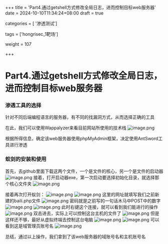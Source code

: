 +++
title = 'Part4.通过getshell方式修改全局日志，进而控制目标web服务器'
date = 2024-10-10T11:34:24+08:00
draft = true

categories = [ '渗透测试']

tags = ['hongrisec_1靶场']

weight = 107

+++

# Part4.通过getshell方式修改全局日志，进而控制目标web服务器
### 渗透工具的选择

针对不同后端编程语言的服务器，有不同的找漏洞方式，从而选择正确的工具

在此，我们可以使用Wappalyzer来看目前网站所使用的技术栈
![image.png](https://gitee.com/huangzejie/drawing-bed/raw/master/202409140921833.png)

根据所得信息，确定该web服务器使用phpMyAdmin框架，决定使用AntSword工具进行渗透

### 蚁剑的安装和使用

首先，去github里面下载这两个文件，一个是文件的核心，另一个是文件的启动器
![image.png](https://gitee.com/huangzejie/drawing-bed/raw/master/202409141532786.png)
接着，打开启动器exe，第一次启动要选择初始化目录，就选择那个核心文件夹
![image.png](https://gitee.com/huangzejie/drawing-bed/raw/master/202409141533112.png)

接着再次打开蚁剑：
![image.png](https://gitee.com/huangzejie/drawing-bed/raw/master/202409141533503.png)
![image.png](https://gitee.com/huangzejie/drawing-bed/raw/master/202409141537369.png)
这里的网址就填写我们之前新建的baili.php文件
![image.png](https://gitee.com/huangzejie/drawing-bed/raw/master/202409141537328.png)
密码就是之前写的一句话木马中POST中的数字
![image.png](https://gitee.com/huangzejie/drawing-bed/raw/master/202409141538429.png)
![image.png](https://gitee.com/huangzejie/drawing-bed/raw/master/202409141539418.png)
此时右键这个连接，就可以看到我们能进行的操作
![image.png](https://gitee.com/huangzejie/drawing-bed/raw/master/202409141540507.png)
双击进去，实际上可以控制这台主机的文件了
![image.png](https://gitee.com/huangzejie/drawing-bed/raw/master/202409141541266.png)
但是这样还不够，最好从虚拟终端去控制这台电脑
![image.png](https://gitee.com/huangzejie/drawing-bed/raw/master/202409141543224.png)
![image.png](https://gitee.com/huangzejie/drawing-bed/raw/master/202409141543132.png)
可以看到这是域管理员账号名
![image.png](https://gitee.com/huangzejie/drawing-bed/raw/master/202409141544478.png)

总结，通过以上操作，我们拿到了该web服务器的域账号名和主机账号名
